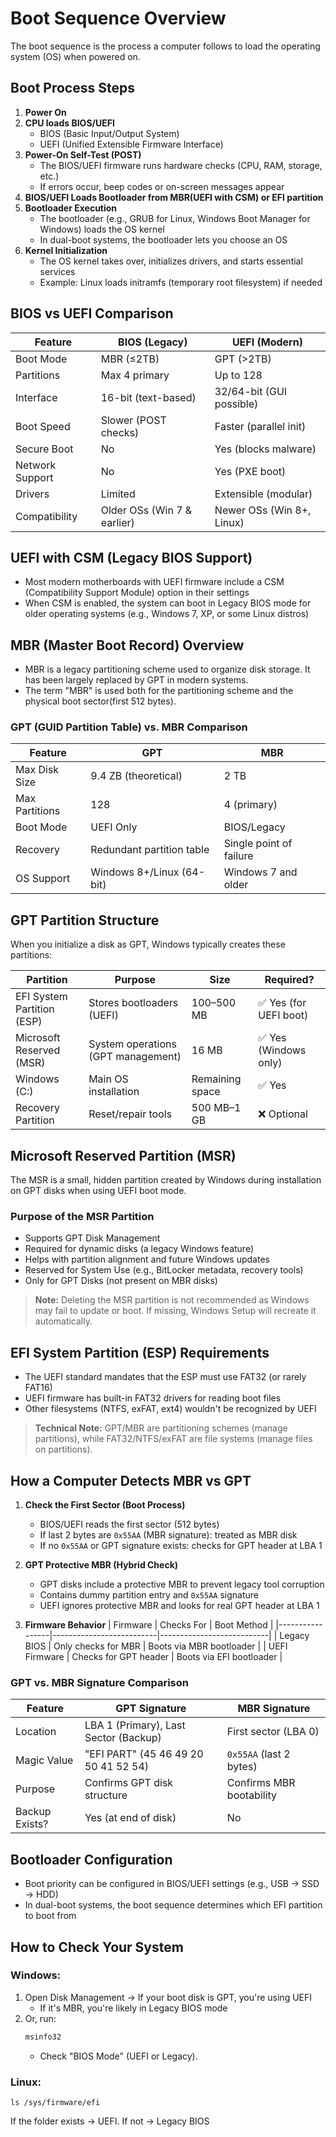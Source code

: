 # Boot Sequence Overview

The boot sequence is the process a computer follows to load the operating system (OS) when powered on.

## Boot Process Steps

1. **Power On**
2. **CPU loads BIOS/UEFI**
   - BIOS (Basic Input/Output System)
   - UEFI (Unified Extensible Firmware Interface)
3. **Power-On Self-Test (POST)**
   - The BIOS/UEFI firmware runs hardware checks (CPU, RAM, storage, etc.)
   - If errors occur, beep codes or on-screen messages appear
4. **BIOS/UEFI Loads Bootloader from MBR(UEFI with CSM) or EFI partition**
4. **Bootloader Execution**
   - The bootloader (e.g., GRUB for Linux, Windows Boot Manager for Windows) loads the OS kernel
   - In dual-boot systems, the bootloader lets you choose an OS
5. **Kernel Initialization**
   - The OS kernel takes over, initializes drivers, and starts essential services
   - Example: Linux loads initramfs (temporary root filesystem) if needed

## BIOS vs UEFI Comparison

| Feature              | BIOS (Legacy)               | UEFI (Modern)               |
|----------------------|----------------------------|----------------------------|
| Boot Mode            | MBR (≤2TB)                 | GPT (>2TB)                 |
| Partitions           | Max 4 primary              | Up to 128                  |
| Interface            | 16-bit (text-based)        | 32/64-bit (GUI possible)   |
| Boot Speed           | Slower (POST checks)       | Faster (parallel init)     |
| Secure Boot          | No                         | Yes (blocks malware)       |
| Network Support      | No                         | Yes (PXE boot)             |
| Drivers              | Limited                    | Extensible (modular)       |
| Compatibility        | Older OSs (Win 7 & earlier)| Newer OSs (Win 8+, Linux)  |

## UEFI with CSM (Legacy BIOS Support)

- Most modern motherboards with UEFI firmware include a CSM (Compatibility Support Module) option in their settings
- When CSM is enabled, the system can boot in Legacy BIOS mode for older operating systems (e.g., Windows 7, XP, or some Linux distros)

## MBR (Master Boot Record) Overview

- MBR is a legacy partitioning scheme used to organize disk storage. It has been largely replaced by GPT in modern systems.
- The term "MBR" is used both for the partitioning scheme and the physical boot sector(first 512 bytes).

### GPT (GUID Partition Table) vs. MBR Comparison

| Feature         | GPT                          | MBR                  |
|-----------------|------------------------------|----------------------|
| Max Disk Size   | 9.4 ZB (theoretical)         | 2 TB                |
| Max Partitions  | 128                          | 4 (primary)         |
| Boot Mode       | UEFI Only                    | BIOS/Legacy         |
| Recovery        | Redundant partition table    | Single point of failure |
| OS Support      | Windows 8+/Linux (64-bit)    | Windows 7 and older |

## GPT Partition Structure

When you initialize a disk as GPT, Windows typically creates these partitions:

| Partition       | Purpose                          | Size           | Required? |
|-----------------|----------------------------------|----------------|-----------|
| EFI System Partition (ESP) | Stores bootloaders (UEFI) | 100–500 MB     | ✅ Yes (for UEFI boot) |
| Microsoft Reserved (MSR) | System operations (GPT management) | 16 MB | ✅ Yes (Windows only) |
| Windows (C:)    | Main OS installation             | Remaining space | ✅ Yes    |
| Recovery Partition | Reset/repair tools            | 500 MB–1 GB    | ❌ Optional |

## Microsoft Reserved Partition (MSR)

The MSR is a small, hidden partition created by Windows during installation on GPT disks when using UEFI boot mode.

### Purpose of the MSR Partition
- Supports GPT Disk Management
- Required for dynamic disks (a legacy Windows feature)
- Helps with partition alignment and future Windows updates
- Reserved for System Use (e.g., BitLocker metadata, recovery tools)
- Only for GPT Disks (not present on MBR disks)

> **Note:** Deleting the MSR partition is not recommended as Windows may fail to update or boot. If missing, Windows Setup will recreate it automatically.

## EFI System Partition (ESP) Requirements

- The UEFI standard mandates that the ESP must use FAT32 (or rarely FAT16)
- UEFI firmware has built-in FAT32 drivers for reading boot files
- Other filesystems (NTFS, exFAT, ext4) wouldn't be recognized by UEFI

> **Technical Note:** GPT/MBR are partitioning schemes (manage partitions), while FAT32/NTFS/exFAT are file systems (manage files on partitions).

## How a Computer Detects MBR vs GPT

1. **Check the First Sector (Boot Process)**
   - BIOS/UEFI reads the first sector (512 bytes)
   - If last 2 bytes are `0x55AA` (MBR signature): treated as MBR disk
   - If no `0x55AA` or GPT signature exists: checks for GPT header at LBA 1

2. **GPT Protective MBR (Hybrid Check)**
   - GPT disks include a protective MBR to prevent legacy tool corruption
   - Contains dummy partition entry and `0x55AA` signature
   - UEFI ignores protective MBR and looks for real GPT header at LBA 1

3. **Firmware Behavior**
   | Firmware        | Checks For               | Boot Method               |
   |-----------------|--------------------------|---------------------------|
   | Legacy BIOS     | Only checks for MBR      | Boots via MBR bootloader  |
   | UEFI Firmware   | Checks for GPT header    | Boots via EFI bootloader  |

### GPT vs. MBR Signature Comparison

| Feature        | GPT Signature                     | MBR Signature       |
|----------------|-----------------------------------|---------------------|
| Location       | LBA 1 (Primary), Last Sector (Backup) | First sector (LBA 0) |
| Magic Value    | "EFI PART" (45 46 49 20 50 41 52 54) | `0x55AA` (last 2 bytes) |
| Purpose        | Confirms GPT disk structure       | Confirms MBR bootability |
| Backup Exists? | Yes (at end of disk)              | No                   |

## Bootloader Configuration

- Boot priority can be configured in BIOS/UEFI settings (e.g., USB → SSD → HDD)
- In dual-boot systems, the boot sequence determines which EFI partition to boot from


## How to Check Your System
### Windows:
1. Open Disk Management → If your boot disk is GPT, you're using UEFI
   - If it's MBR, you're likely in Legacy BIOS mode
2. Or, run:
   ```cmd
   msinfo32
   ```
   - Check "BIOS Mode" (UEFI or Legacy).


### Linux:
```console
ls /sys/firmware/efi
```
If the folder exists → UEFI. If not → Legacy BIOS
